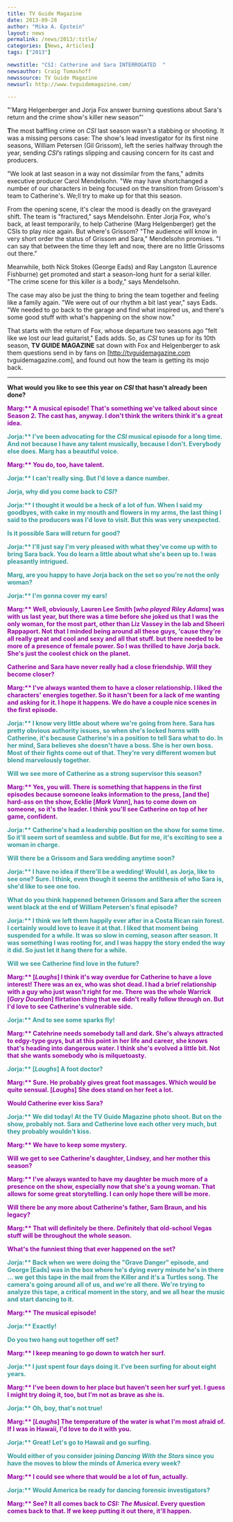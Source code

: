 ```yaml
---
title: TV Guide Magazine
date: 2013-09-28
author: "Mika A. Epstein"
layout: news
permalink: /news/2013/:title/
categories: [News, Articles]
tags: ["2013"]

newstitle: "CSI: Catherine and Sara INTERROGATED  "
newsauthor: Craig Tomashoff
newssource: TV Guide Magazine
newsurl: http://www.tvguidemagazine.com/

---
```


 "'Marg Helgenberger and Jorja Fox answer burning questions about Sara's return and the crime show's killer new season"'

**T**he most baffling crime on *CSI* last season wasn't a stabbing or shooting. It was a missing persons case: The show's lead investigator for its first nine seasons, William Petersen (Gil Grissom), left the series halfway through the year, sending *CSI*&#8216;s ratings slipping and causing concern for its cast and producers.

"We look at last season in a way not dissimilar from the fans," admits executive producer Carol Mendelsohn. "We may have shortchanged a number of our characters in being focused on the transition from Grissom's team to Catherine's. We;ll try to make up for that this season.

From the opening scene, it's clear the mood is deadly on the graveyard shift. The team is "fractured," says Mendelsohn. Enter Jorja Fox, who's back, at least temporarily, to help Catherine (Marg Helgenberger) get the CSIs to play nice again. But where's Grissom? "The audience will know in very short order the status of Grissom and Sara," Mendelsohn promises. "I can say that between the time they left and now, there are no little Grissoms out there."

Meanwhile, both Nick Stokes (George Eads) and Ray Langston (Laurence Fishburne) get promoted and start a season-long hunt for a serial killer. "The crime scene for this killer *is* a body," says Mendelsohn.

The case may also be just the thing to bring the team together and feeling like a family again. "We were out of our rhythm a bit last year," says Eads. "We needed to go back to the garage and find what inspired us, and there's some good stuff with what's happening on the show now."

That starts with the return of Fox, whose departure two seasons ago "felt like we lost our lead guitarist," Eads adds. So, as *CSI* tunes up for its 10th season, **TV GUIDE MAGAZINE** sat down with Fox and Helgenberger to ask them questions send in by fans on [http://tvguidemagazine.com tvguidemagazine.com], and found out how the team is getting its mojo back.

- - -

**What would you like to see this year on *CSI* that hasn't already been done?**

<strong style="color: #9000A1;">Marg:** A musical episode! That's something we've talked about since Season 2. The cast has, anyway. I don't think the writers think it's a great idea.

<strong style="color: #339999;">Jorja:** I've been advocating for the *CSI* musical episode for a long time. And not because I have any talent musically, because I don't. Everybody else does. Marg has a beautiful voice.

<strong style="color: #9000A1;">Marg:** You do, too, have talent.

<strong style="color: #339999;">Jorja:** I can't really sing. But I'd love a dance number.

**Jorja, why did you come back to *CSI*?**

<strong style="color: #339999;">Jorja:** I thought it would be a heck of a lot of fun. When I said my goodbyes, with cake in my mouth and flowers in my arms, the last thing I said to the producers was I'd love to visit. But this was very unexpected.

**Is it possible Sara will return for good?**

<strong style="color: #339999;">Jorja:** I'll just say I'm very pleased with what they've come up with to bring Sara back. You do learn a little about what she's been up to. I was pleasantly intrigued.

**Marg, are you happy to have Jorja back on the set so you're not the only woman?**

<strong style="color: #339999;">Jorja:** I'm gonna cover my ears!

<strong style="color: #9000A1;">Marg:** Well, obviously, Lauren Lee Smith [*who played Riley Adams*] was with us last year, but there was a time before she joked us that I was the only woman, for the most part, other than Liz Vassey in the lab and Sheeri Rappaport. Not that I minded being around all these guys, 'cause they're all really great and cool and sexy and all that stuff. but there needed to be more of a presence of female power. So I was thrilled to have Jorja back. She's just the coolest chick on the planet.

**Catherine and Sara have never really had a close friendship. Will they become closer?**

<strong style="color: #9000A1;">Marg:** I've always wanted them to have a closer relationship. I liked the characters' energies together. So it hasn't been for a lack of me wanting and asking for it. I hope it happens. We do have a couple nice scenes in the first episode.

<strong style="color: #339999;">Jorja:** I know very little about where we're going from here. Sara has pretty obvious authority issues, so when she's locked horns with Catherine, it's because Catherine's in a position to tell Sara what to do. In her mind, Sara believes she doesn't have a boss. She is her own boss. Most of their fights come out of that. They're very different women but blend marvelously together.

**Will we see more of Catherine as a strong supervisor this season?**

<strong style="color: #9000A1;">Marg:** Yes, you will. There is something that happens in the first episodes because someone leaks information to the press, [and the] hard-ass on the show, Ecklie [*Mark Vann*], has to come down on someone, so it's the leader. I think you'll see Catherine on top of her game, confident.

<strong style="color: #339999;">Jorja:** Catherine's had a leadership position on the show for some time. So it'll seem sort of seamless and subtle. But for me, it's exciting to see a woman in charge.

**Will there be a Grissom and Sara wedding anytime soon?**

<strong style="color: #339999;">Jorja:** I have no idea if there'll be a wedding! Would I, as Jorja, like to see one? Sure. I think, even though it seems the antithesis of who Sara is, she'd like to see one too.

**What do you think happened between Grissom and Sara after the screen went black at the end of William Petersen's final episode?**

<strong style="color: #339999;">Jorja:** I think we left them happily ever after in a Costa Rican rain forest. I certainly would love to leave it at that. I liked that moment being suspended for a while. It was so slow in coming, season after season. It was something I was rooting for, and I was happy the story ended the way it did. So just let it hang there for a while.

**Will we see Catherine find love in the future?**

<strong style="color: #9000A1;">Marg:** [*Laughs*] I think it's way overdue for Catherine to have a love interest! There was an ex, who was shot dead. I had a brief relationship with a guy who just wasn't right for me. There was the whole Warrick [*Gary Dourdan*] flirtation thing that we didn't really follow through on. But I'd love to see Catherine's vulnerable side.

<strong style="color: #339999;">Jorja:** And to see some sparks fly!

<strong style="color: #9000A1;">Marg:** Catehrine needs somebody tall and dark. She's always attracted to edgy-type guys, but at this point in her life and career, she knows that's heading into dangerous water. I think she's evolved a little bit. Not that she wants somebody who is milquetoasty.

<strong style="color: #339999;">Jorja:** [*Laughs*] A foot doctor?

<strong style="color: #9000A1;">Marg:** Sure. He probably gives great foot massages. Which would be quite sensual. [*Laughs*] She does stand on her feet a lot.

**Would Catherine ever kiss Sara?**

<strong style="color: #339999;">Jorja:** We did today! At the TV Guide Magazine photo shoot. But on the show, probably not. Sara and Catherine love each other very much, but they probably wouldn't kiss.

<strong style="color: #9000A1;">Marg:** We have to keep some mystery.

**Will we get to see Catherine's daughter, Lindsey, and her mother this season?**

<strong style="color: #9000A1;">Marg:** I've always wanted to have my daughter be much more of a presence on the show, especially now that she's a young woman. That allows for some great storytelling. I can only hope there will be more.

**Will there be any more about Catherine's father, Sam Braun, and his legacy?**

<strong style="color: #9000A1;">Marg:** That will definitely be there. Definitely that old-school Vegas stuff will be throughout the whole season.

**What's the funniest thing that ever happened on the set?**

<strong style="color: #339999;">Jorja:** Back when we were doing the "Grave Danger" episode, and George [Eads] was in the box where he's dying every minute he's in there ... we get this tape in the mail from the Killer and it's a Turtles song. The camera's going around all of us, and we're all there. We're trying to analyze this tape, a critical moment in the story, and we all hear the music and start dancing to it.

<strong style="color: #9000A1;">Marg:** The musical episode!

<strong style="color: #339999;">Jorja:** Exactly!

**Do you two hang out together off set?**

<strong style="color: #9000A1;">Marg:** I keep meaning to go down to watch her surf.

<strong style="color: #339999;">Jorja:** I just spent four days doing it. I've been surfing for about eight years.

<strong style="color: #9000A1;">Marg:** I've been down to her place but haven't seen her surf yet. I guess I might try doing it, too, but I'm not as brave as she is.

<strong style="color: #339999;">Jorja:** Oh, boy, that's not true!

<strong style="color: #9000A1;">Marg:** [*Laughs*] The temperature of the water is what I'm most afraid of. If I was in Hawaii, I'd love to do it with you.

<strong style="color: #339999;">Jorja:** Great! Let's go to Hawaii and go surfing.

**Would either of you consider joining *Dancing With the Stars* since you have the moves to blow the minds of America every week?**

<strong style="color: #9000A1;">Marg:** I could see where that would be a lot of fun, actually.

<strong style="color: #339999;">Jorja:** Would America be ready for dancing forensic investigators?

<strong style="color: #9000A1;">Marg:** See? It all comes back to *CSI: The Musical*. Every question comes back to that. If we keep putting it out there, it'll happen.

